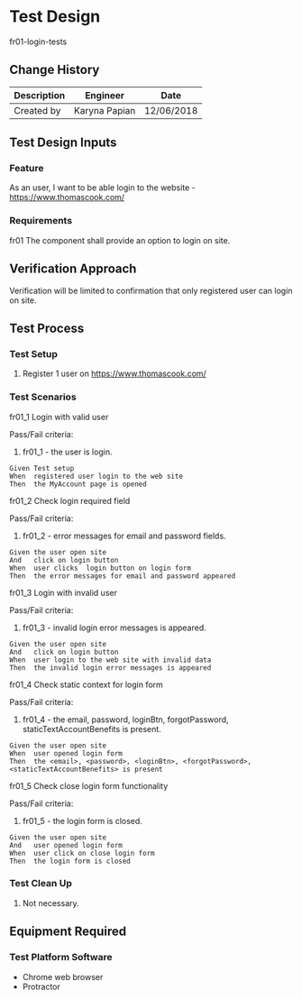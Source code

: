 # Test Design

fr01-login-tests

## Change History

| Description | Engineer      | Date       |
| ----------- | ------------- | ---------- |
| Created by  | Karyna Papian | 12/06/2018 |

## Test Design Inputs

### Feature

As an user, I want to be able login to the website - https://www.thomascook.com/

### Requirements

fr01
The component shall provide an option to login on site.

## Verification Approach

Verification will be limited to confirmation that only registered user can login on site.

## Test Process

### Test Setup

1. Register 1 user on https://www.thomascook.com/

### Test Scenarios

fr01_1 Login with valid user 

Pass/Fail criteria:

1. fr01_1 - the user is login.

```gherkin
Given Test setup
When  registered user login to the web site
Then  the MyAccount page is opened
```

fr01_2 Check login required field

Pass/Fail criteria:

1. fr01_2 - error messages for email and password fields.

```gherkin
Given the user open site
And   click on login button
When  user clicks  login button on login form
Then  the error messages for email and password appeared
```

fr01_3 Login with invalid user

Pass/Fail criteria:

1. fr01_3 - invalid login error messages is appeared.

```gherkin
Given the user open site
And   click on login button
When  user login to the web site with invalid data
Then  the invalid login error messages is appeared
```

fr01_4 Check static context for login form

Pass/Fail criteria:

1. fr01_4 - the email, password, loginBtn, forgotPassword, staticTextAccountBenefits is present.

```gherkin
Given the user open site
When  user opened login form 
Then  the <email>, <password>, <loginBtn>, <forgotPassword>, <staticTextAccountBenefits> is present
```

fr01_5 Check close login form functionality

Pass/Fail criteria:

1. fr01_5 - the login form is closed.

```gherkin
Given the user open site
And   user opened login form
When  user click on close login form 
Then  the login form is closed
```

### Test Clean Up

1. Not necessary.

## Equipment Required

### Test Platform Software

- Chrome web browser
- Protractor
